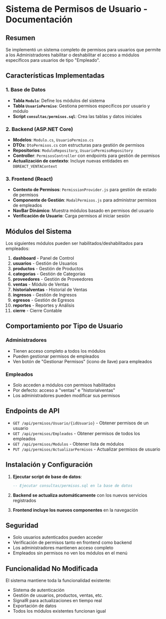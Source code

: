 # Sistema de Permisos de Usuario - Documentación

## Resumen

Se implementó un sistema completo de permisos para usuarios que permite a los Administradores habilitar o deshabilitar el acceso a módulos específicos para usuarios de tipo "Empleado".

## Características Implementadas

### 1. Base de Datos
- **Tabla `Modulo`**: Define los módulos del sistema
- **Tabla `UsuarioPermiso`**: Gestiona permisos específicos por usuario y módulo
- **Script `consultas/permisos.sql`**: Crea las tablas y datos iniciales

### 2. Backend (ASP.NET Core)
- **Modelos**: `Modulo.cs`, `UsuarioPermiso.cs`
- **DTOs**: `DtoPermisos.cs` con estructuras para gestión de permisos
- **Repositorios**: `ModuloRepository`, `UsuarioPermisoRepository`
- **Controller**: `PermisosController` con endpoints para gestión de permisos
- **Actualización de contexto**: Incluye nuevas entidades en `DBREACT_VENTAContext`

### 3. Frontend (React)
- **Contexto de Permisos**: `PermissionProvider.js` para gestión de estado de permisos
- **Componente de Gestión**: `ModalPermisos.js` para administrar permisos de empleados
- **NavBar Dinámico**: Muestra módulos basado en permisos del usuario
- **Verificación de Usuario**: Carga permisos al iniciar sesión

## Módulos del Sistema

Los siguientes módulos pueden ser habilitados/deshabilitados para empleados:

1. **dashboard** - Panel de Control
2. **usuarios** - Gestión de Usuarios 
3. **productos** - Gestión de Productos
4. **categorias** - Gestión de Categorías
5. **proveedores** - Gestión de Proveedores
6. **ventas** - Módulo de Ventas
7. **historialventas** - Historial de Ventas
8. **ingresos** - Gestión de Ingresos
9. **egresos** - Gestión de Egresos
10. **reportes** - Reportes y Análisis
11. **cierre** - Cierre Contable

## Comportamiento por Tipo de Usuario

### Administradores
- Tienen acceso completo a todos los módulos
- Pueden gestionar permisos de empleados
- Ven botón de "Gestionar Permisos" (icono de llave) para empleados

### Empleados
- Solo acceden a módulos con permisos habilitados
- Por defecto: acceso a "ventas" e "historialventas"
- Los administradores pueden modificar sus permisos

## Endpoints de API

- `GET /api/permisos/Usuario/{idUsuario}` - Obtener permisos de un usuario
- `GET /api/permisos/Empleados` - Obtener permisos de todos los empleados
- `GET /api/permisos/Modulos` - Obtener lista de módulos
- `PUT /api/permisos/ActualizarPermisos` - Actualizar permisos de usuario

## Instalación y Configuración

1. **Ejecutar script de base de datos**:
   ```sql
   -- Ejecutar consultas/permisos.sql en la base de datos
   ```

2. **Backend se actualiza automáticamente** con los nuevos servicios registrados

3. **Frontend incluye los nuevos componentes** en la navegación

## Seguridad

- Solo usuarios autenticados pueden acceder
- Verificación de permisos tanto en frontend como backend
- Los administradores mantienen acceso completo
- Empleados sin permisos no ven los módulos en el menú

## Funcionalidad No Modificada

El sistema mantiene toda la funcionalidad existente:
- Sistema de autenticación
- Gestión de usuarios, productos, ventas, etc.
- SignalR para actualizaciones en tiempo real
- Exportación de datos
- Todos los módulos existentes funcionan igual